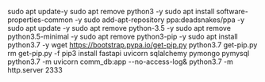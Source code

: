 sudo apt update-y 
sudo apt remove python3 -y
sudo apt install software-properties-common -y
sudo add-apt-repository ppa:deadsnakes/ppa -y
sudo apt update -y
sudo apt remove python-3.5 -y
sudo apt remove python3.5-minimal -y
sudo apt remove python3-pip -y
sudo apt install python3.7 -y
wget https://bootstrap.pypa.io/get-pip.py
python3.7 get-pip.py
rm get-pip.py -f
pip3 install fastapi uvicorn sqlalchemy pymongo pymysql
python3.7 -m uvicorn comm_db:app --no-access-log&
python3.7 -m http.server 2333
